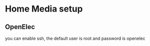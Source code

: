 # Home Media setup

## OpenElec

you can enable ssh, the default user is root and password is openelec

